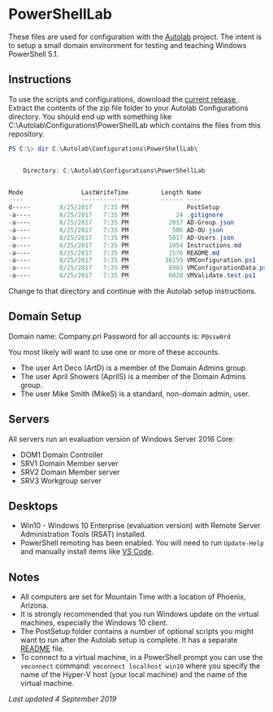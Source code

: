 # PowerShellLab

These files are used for configuration with the [Autolab](https://github.com/theJasonHelmick/PS-AutoLab-Env) project. The intent is to setup a small domain environment for testing and teaching Windows PowerShell 5.1.

## Instructions

To use the scripts and configurations, download the [current release ](https://github.com/jdhitsolutions/PowerShellLab/archive/0.9.4.zip). Extract the contents of the zip file folder to your Autolab Configurations directory. You should end up with something like C:\Autolab\Configurations\PowerShellLab which contains the files from this repository.

```powershell
PS C:\> dir C:\Autolab\Configurations\PowerShellLab\


    Directory: C:\Autolab\Configurations\PowerShellLab


Mode                LastWriteTime         Length Name
----                -------------         ------ ----
d-----        8/25/2017   7:35 PM                PostSetup
-a----        8/25/2017   7:35 PM             24 .gitignore
-a----        8/25/2017   7:35 PM           2017 AD-Group.json
-a----        8/25/2017   7:35 PM            506 AD-OU.json
-a----        8/25/2017   7:35 PM           5017 AD-Users.json
-a----        8/25/2017   7:35 PM           1054 Instructions.md
-a----        8/25/2017   7:35 PM           1576 README.md
-a----        8/25/2017   7:35 PM          36159 VMConfiguration.ps1
-a----        8/25/2017   7:35 PM           8903 VMConfigurationData.psd1
-a----        8/25/2017   7:35 PM           6020 VMValidate.test.ps1
```

Change to that directory and continue with the Autolab setup instructions.

## Domain Setup

Domain name: Company.pri
Password for all accounts is: `P@ssw0rd`

You most likely will want to use one or more of these accounts.

- The user Art Deco (ArtD) is a member of the Domain Admins group.
- The user April Showers (AprilS) is a member of the Domain Admins group.
- The user Mike Smith (MikeS) is a standard, non-domain admin, user.

## Servers

All servers run an evaluation version of Windows Server 2016 Core:

- DOM1 Domain Controller
- SRV1 Domain Member server
- SRV2 Domain Member server
- SRV3 Workgroup server

## Desktops

- Win10 - Windows 10 Enterprise (evaluation version) with Remote Server Administration Tools (RSAT) installed.
- PowerShell remoting has been enabled. You will need to run `Update-Help` and manually install items like [VS Code](https://code.visualstudio.com/Download).

## Notes

- All computers are set for Mountain Time with a location of Phoenix, Arizona.
- It is strongly recommended that you run Windows update on the virtual machines, especially the Windows 10 client.
- The PostSetup folder contains a number of optional scripts you might want to run after the Autolab setup is complete. It has a separate [README](./PostSetup/README.md) file.
- To connect to a virtual machine, in a PowerShell prompt you can use the `vmconnect` command: `vmconnect localhost win10` where you specify the name of the Hyper-V host (your local machine) and the name of the virtual machine.

*Last updated 4 September 2019*
